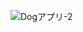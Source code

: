 ![Dogアプリ-2](https://github.com/SaTtto-glitch/DogImageApp/assets/111780207/29842a41-0c65-46d5-9164-b49cf0c8d577)
